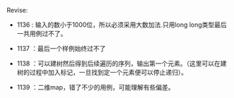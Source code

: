 

Revise:

- 1136 : 输入的数小于1000位，所以必须采用大数加法.只用long long类型最后一共用例过不了。

- 1137 ：最后一个样例始终过不了

- 1138 ：可以建树然后得到后续遍历的序列，输出第一个元素。（这里可以在建树的过程中加入标记，一旦找到定一个元素便可以停止递归）。

- 1139 ：二维map，错了不少的用例，可能理解有些偏差。
